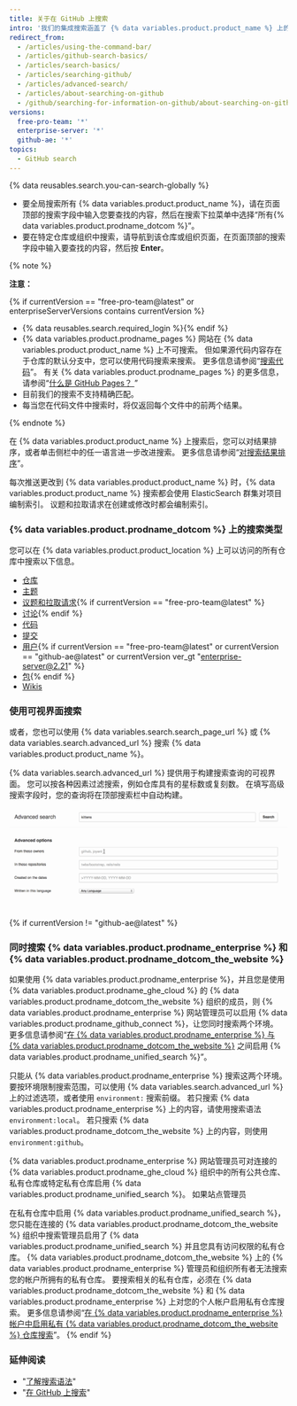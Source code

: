 ```yaml
---
title: 关于在 GitHub 上搜索
intro: '我们的集成搜索涵盖了 {% data variables.product.product_name %} 上的许多仓库、用户和代码行。'
redirect_from:
  - /articles/using-the-command-bar/
  - /articles/github-search-basics/
  - /articles/search-basics/
  - /articles/searching-github/
  - /articles/advanced-search/
  - /articles/about-searching-on-github
  - /github/searching-for-information-on-github/about-searching-on-github
versions:
  free-pro-team: '*'
  enterprise-server: '*'
  github-ae: '*'
topics:
  - GitHub search
---
```

{% data reusables.search.you-can-search-globally %}

- 要全局搜索所有 {% data variables.product.product_name %}，请在页面顶部的搜索字段中输入您要查找的内容，然后在搜索下拉菜单中选择“所有{% data variables.product.prodname_dotcom %}”。
- 要在特定仓库或组织中搜索，请导航到该仓库或组织页面，在页面顶部的搜索字段中输入要查找的内容，然后按 **Enter**。

{% note %}

**注意：**

{% if currentVersion == "free-pro-team@latest" or enterpriseServerVersions contains currentVersion %}
- {% data reusables.search.required_login %}{% endif %}
- {% data variables.product.prodname_pages %} 网站在 {% data variables.product.product_name %} 上不可搜索。 但如果源代码内容存在于仓库的默认分支中，您可以使用代码搜索来搜索。 更多信息请参阅“[搜索代码](/articles/searching-code)”。 有关 {% data variables.product.prodname_pages %} 的更多信息，请参阅“[什么是 GitHub Pages？ ](/articles/what-is-github-pages/)”
- 目前我们的搜索不支持精确匹配。
- 每当您在代码文件中搜索时，将仅返回每个文件中的前两个结果。

{% endnote %}

在 {% data variables.product.product_name %} 上搜索后，您可以对结果排序，或者单击侧栏中的任一语言进一步改进搜索。 更多信息请参阅“[对搜索结果排序](/articles/sorting-search-results)”。

每次推送更改到 {% data variables.product.product_name %} 时，{% data variables.product.product_name %} 搜索都会使用 ElasticSearch 群集对项目编制索引。 议题和拉取请求在创建或修改时都会编制索引。

### {% data variables.product.prodname_dotcom %} 上的搜索类型

您可以在 {% data variables.product.product_location %} 上可以访问的所有仓库中搜索以下信息。

- [仓库](/articles/searching-for-repositories)
- [主题](/articles/searching-topics)
- [议题和拉取请求](/articles/searching-issues-and-pull-requests){% if currentVersion == "free-pro-team@latest" %}
- [讨论](/github/searching-for-information-on-github/searching-discussions){% endif %}
- [代码](/articles/searching-code)
- [提交](/articles/searching-commits)
- [用户](/articles/searching-users){% if currentVersion == "free-pro-team@latest" or currentVersion == "github-ae@latest"  or currentVersion ver_gt "enterprise-server@2.21" %}
- [包](/github/searching-for-information-on-github/searching-for-packages){% endif %}
- [Wikis](/articles/searching-wikis)

### 使用可视界面搜索

或者，您也可以使用 {% data variables.search.search_page_url %} 或 {% data variables.search.advanced_url %} 搜索 {% data variables.product.product_name %}。

{% data variables.search.advanced_url %} 提供用于构建搜索查询的可视界面。 您可以按各种因素过滤搜索，例如仓库具有的星标数或复刻数。 在填写高级搜索字段时，您的查询将在顶部搜索栏中自动构建。

![高级搜索](/assets/images/help/search/advanced_search_demo.gif)

{% if currentVersion != "github-ae@latest" %}
### 同时搜索 {% data variables.product.prodname_enterprise %} 和 {% data variables.product.prodname_dotcom_the_website %}

如果使用 {% data variables.product.prodname_enterprise %}，并且您是使用 {% data variables.product.prodname_ghe_cloud %} 的 {% data variables.product.prodname_dotcom_the_website %} 组织的成员，则 {% data variables.product.prodname_enterprise %} 网站管理员可以启用 {% data variables.product.prodname_github_connect %}，让您同时搜索两个环境。 更多信息请参阅“[在 {% data variables.product.prodname_enterprise %} 与 {% data variables.product.prodname_dotcom_the_website %}](/enterprise/admin/guides/developer-workflow/enabling-unified-search-between-github-enterprise-server-and-github-com) 之间启用 {% data variables.product.prodname_unified_search %}”。

只能从 {% data variables.product.prodname_enterprise %} 搜索这两个环境。 要按环境限制搜索范围，可以使用 {% data variables.search.advanced_url %} 上的过滤选项，或者使用 `environment:` 搜索前缀。 若只搜索 {% data variables.product.prodname_enterprise %} 上的内容，请使用搜索语法 `environment:local`。 若只搜索 {% data variables.product.prodname_dotcom_the_website %} 上的内容，则使用 `environment:github`。

{% data variables.product.prodname_enterprise %} 网站管理员可对连接的 {% data variables.product.prodname_ghe_cloud %} 组织中的所有公共仓库、私有仓库或特定私有仓库启用 {% data variables.product.prodname_unified_search %}。
如果站点管理员

在私有仓库中启用 {% data variables.product.prodname_unified_search %}，您只能在连接的 {% data variables.product.prodname_dotcom_the_website %} 组织中搜索管理员启用了 {% data variables.product.prodname_unified_search %} 并且您具有访问权限的私有仓库。 {% data variables.product.prodname_dotcom_the_website %} 上的 {% data variables.product.prodname_enterprise %} 管理员和组织所有者无法搜索您的帐户所拥有的私有仓库。 要搜索相关的私有仓库，必须在 {% data variables.product.prodname_dotcom_the_website %} 和 {% data variables.product.prodname_enterprise %} 上对您的个人帐户启用私有仓库搜索。 更多信息请参阅“[在 {% data variables.product.prodname_enterprise %} 帐户中启用私有 {% data variables.product.prodname_dotcom_the_website %} 仓库搜索](/articles/enabling-private-github-com-repository-search-in-your-github-enterprise-server-account)”。
{% endif %}

### 延伸阅读

- "[了解搜索语法](/articles/understanding-the-search-syntax)"
- "[在 GitHub 上搜索](/articles/searching-on-github)"
